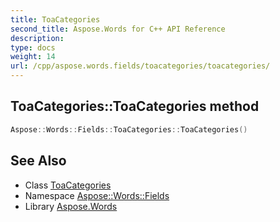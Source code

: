 ```yaml
---
title: ToaCategories
second_title: Aspose.Words for C++ API Reference
description: 
type: docs
weight: 14
url: /cpp/aspose.words.fields/toacategories/toacategories/
---
```

## ToaCategories::ToaCategories method




```cpp
Aspose::Words::Fields::ToaCategories::ToaCategories()
```

## See Also

* Class [ToaCategories](../)
* Namespace [Aspose::Words::Fields](../../)
* Library [Aspose.Words](../../../)
